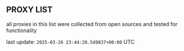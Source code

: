 ## PROXY LIST

all proxies in this list were collected from open sources and tested for functionality

last update: `2025-03-26 23:44:28.549837+00:00` UTC